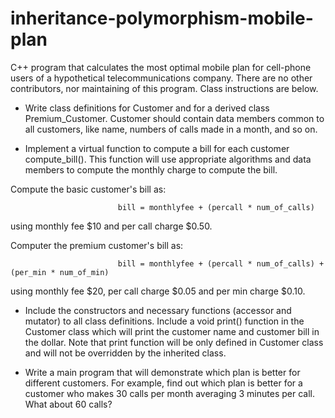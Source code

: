 # inheritance-polymorphism-mobile-plan
C++ program that calculates the most optimal mobile plan for cell-phone users of a hypothetical telecommunications company. There are no other contributors, nor maintaining of this program. Class instructions are below. 

- Write class definitions for Customer and for a derived class Premium_Customer.  Customer should contain data members common to all customers, like name, numbers of calls made in a month, and so on. 

- Implement a virtual function to compute a bill for each customer compute_bill(). This function will use appropriate algorithms and data members to compute the monthly charge to compute the bill.

Compute the basic customer's bill as:

                            bill = monthlyfee + (percall * num_of_calls)

using monthly fee $10 and per call charge $0.50.

Computer the premium customer's bill as:

                            bill = monthlyfee + (percall * num_of_calls) + (per_min * num_of_min)

using monthly fee $20, per call charge $0.05 and per min charge $0.10.

- Include the constructors and necessary functions (accessor and mutator) to all class definitions. Include a void print() function in the Customer class which will print the customer name and customer bill in the dollar. Note that print function will be only defined in Customer class and will not be overridden by the inherited class.

- Write a main program that will demonstrate which plan is better for different customers. For example, find out which plan is better for a customer who makes 30 calls per month averaging 3 minutes per call. What about 60 calls?
